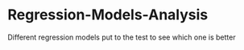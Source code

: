 # Regression-Models-Analysis
Different regression models put to the test to see which one is better
